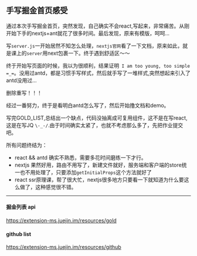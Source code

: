 

## 手写掘金首页感受

通过本次手写掘金首页，突然发现，自己确实不会react,写起来，非常痛苦。从刚开始下手的nextjs+ant就花了很多时间。最后发现，原来有模版，呵呵...   

写`server.js`一开始居然不知怎么处理，`nextjs官网`看了一下文档，原来如此，就是课上的`server`用next包裹一下。终于遇到舒适区～～    

终于开始写页面的时候，我以为很顺利，结果证明` I am too young, too simple =_=`。没用过antd，都是习惯手写样式，然后就手写了一堆样式,突然想起来引入了antd没用过...

删除重写！！！

经过一番努力，终于是看明白antd怎么写了，然后开始撸文档和demo。

写完GOLD_LIST,总结出一个缺点，代码没抽离成可复用组件，这不是在写react,这是在写JQ `\-_-/`.由于时间确实太紧了，也就不考虑那么多了，先把作业提交吧。

所有问题终结为： 
- react && antd 确实不熟悉，需要多花时间磨练一下才行。
- nextjs 果然好用，路由不用写了，新建文件就好，服务端和客户端的store统一也不用处理了，只要添加`getInitialProps`这个方法就好了
- react ssr原理课，帮了很大忙，nextjs很多地方只要看一下就知道为什么要这么做了，这种感觉很不错。

---

#### 掘金列表 api 
https://extension-ms.juejin.im/resources/gold

#### github list
https://extension-ms.juejin.im/resources/github
